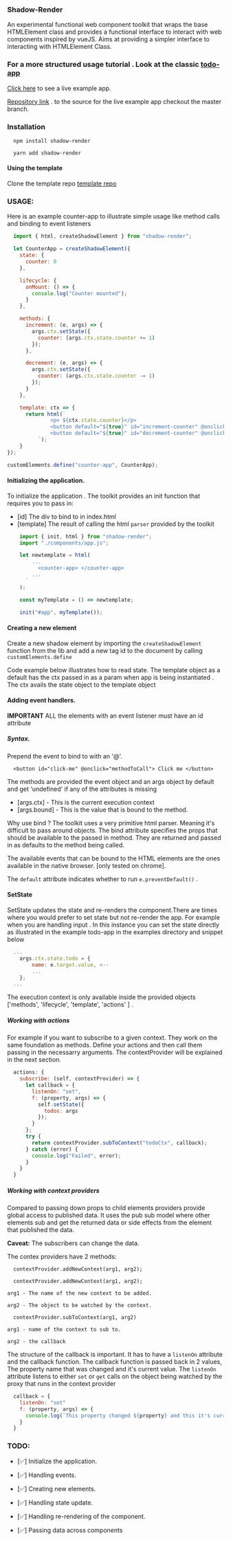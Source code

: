 ### Shadow-Render

An experimental functional web component toolkit that wraps the base HTMLElement class and provides a functional
interface to interact with web components inspired by vueJS. Aims at providing a simpler interface to
interacting with HTMLElement Class.

### For a more structured usage tutorial . Look at the classic [todo-app](https://github.com/mar-tina/shadow-render/tree/master/examples)

[Click here](https://mar-tina.github.io/todo-sample-app/) to see a live example app.

[Repository link](https://github.com/mar-tina/todo-sample-app) . to the source for the live example app checkout the master branch.

### Installation

```
  npm install shadow-render
```

```
  yarn add shadow-render
```

#### Using the template

Clone the template repo [template repo](https://github.com/mar-tina/shadow-render-template)

### USAGE:

Here is an example counter-app to illustrate simple usage like method calls and binding to event listeners

```javascript
  import { html, createShadowElement } from "shadow-render";

  let CounterApp = createShadowElement({
    state: {
      counter: 0
    },

    lifecycle: {
      onMount: () => {
        console.log("Counter mounted");
      }
    },

    methods: {
      increment: (e, args) => {
        args.ctx.setState({
          counter: (args.ctx.state.counter += 1)
        });
      },

      decrement: (e, args) => {
        args.ctx.setState({
          counter: (args.ctx.state.counter -= 1)
        });
      }
    },

    template: ctx => {
      return html(`
              <p> ${ctx.state.counter}</p>
              <button default="${true}" id="increment-counter" @onclick="increment"> + </button>
              <button default="${true}" id="decrement-counter" @onclick="decrement"> - </button>
          `);
    }
});

customElements.define("counter-app", CounterApp);

```

#### Initializing the application.

To initialize the application . The toolkit provides an init function that requires you to pass in:

- [id] The div to bind to in index.html
- [template] The result of calling the html `parser` provided by the toolkit

```javascript
    import { init, html } from "shadow-render";
    import "./components/app.js";

    let newtemplate = html(
      ` ...
          <counter-app> </counter-app>
        ...
      `
    );

    const myTemplate = () => newtemplate;

    init("#app", myTemplate());
```

#### Creating a new element

Create a new shadow element by importing the `createShadowElement` function from the lib and add a new tag id to the document by calling `customElements.define`

Code example below illustrates how to read state. The template object as a default has the ctx passed in
as a param when app is being instantiated . The ctx avails the state object to the template object

#### Adding event handlers.

**IMPORTANT** ALL the elements with an event listener must have an id attribute

##### Syntax.

Prepend the event to bind to with an '@'.

```
  <button id="click-me" @onclick="methodToCall"> Click me </button>
```

The methods are provided the event object and an args object by default and get 'undefined' if any of the
attributes is missing

- [args.ctx] - This is the current execution context
- [args.bound] - This is the value that is bound to the method.

Why use bind ? The toolkit uses a very primitive html parser. Meaning it's difficult to pass around objects.
The bind attribute specifies the props that should be available to the passed in method. They are returned and
passed in as defaults to the method being called.

The available events that can be bound to the HTML elements are the ones available in the native browser.
[only tested on chrome].

The `default` attribute indicates whether to run `e.preventDefault()` .

#### SetState

SetState updates the state and re-renders the component.There are times where you would prefer to set state but not re-render the app. For example when you are handling input . In this instance you can set the state directly as illustrated in the example todo-app in the
examples directory and snippet below

```javascript
  ...
    args.ctx.state.todo = {
        name: e.target.value, <--
        ...
    };
  ...
```

The execution context is only available inside the provided objects ['methods', 'lifecycle', 'template', 'actions' ] .

##### Working with actions

For example if you want to subscribe to a given context. They work on the same foundation as methods. Define
your actions and then call them passing in the necessarry arguments. The contextProvider will be explained in the
next section.

```javascript
  actions: {
    subscribe: (self, contextProvider) => {
      let callback = {
        listenOn: "set",
        f: (property, args) => {
          self.setState({
            todos: args
          });
        }
      };
      try {
        return contextProvider.subToContext("todoCtx", callback);
      } catch (error) {
        console.log("Failed", error);
      }
    }
  }
```

##### Working with context providers

Compared to passing down props to child elements providers provide global access to published data.
It uses the pub sub model where other elements sub and get the returned data or side effects from the
element that published the data.

**Caveat:** The subscribers can change the data.

The contex providers have 2 methods:

```
  contextProvider.addNewContext(arg1, arg2);
```

```
  contextProvider.addNewContext(arg1, arg2);
```

`arg1 - The name of the new context to be added.`

`arg2 - The object to be watched by the context.`

```
  contextProvider.subToContext(arg1, arg2)
```

`arg1 - name of the context to sub to.`

`arg2 - the callback`

The structure of the callback is important. It has to have a `listenOn` attribute and the callback function.
The callback function is passed back in 2 values, The property name that was changed and it's current value.
The `listenOn` attribute listens to either `set` or `get` calls on the object being watched by the proxy that
runs in the context provider

```javascript
  callback = {
    listenOn: "set"
    f: (property, args) => {
      console.log(`This property changed ${property} and this it's current value ${args}`)
    }
  }
```

### TODO:

- [:white_check_mark:] Initialize the application.

- [:white_check_mark:] Handling events.

- [:white_check_mark:] Creating new elements.

- [:white_check_mark:] Handling state update.

- [:white_check_mark:] Handling re-rendering of the component.

- [:white_check_mark:] Passing data across components

